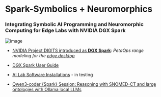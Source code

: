# Spark-Symbolics + Neuromorphics

### Integrating Symbolic AI Programming and Neuromorphic Computing for Edge Labs with NVIDIA DGX Spark 

![image](https://github.com/user-attachments/assets/59fda2cd-6465-47c9-b9ee-e4c71e088049)


 - [NVIDIA Project DIGITS introduced as **DGX Spark**](https://www.nvidia.com/en-us/project-digits/): *PetaOps range modeling for the* [*edge desktop*](https://nvdam.widen.net/s/tlzm8smqjx/workstation-datasheet-dgx-spark-gtc25-spring-nvidia-us-3716899-web)
 - [DGX Spark User Guide](https://docs.nvidia.com/dgx/dgx-spark/dgx-spark.pdf)
 - [AI Lab Software Installations](https://github.com/rtrelease/Spark-Symbolics-Neuromorphics/blob/main/SparkAILabSoftwareInstallations.md) - in testing

 - [Qwen3-coder {Spark} Session: Reasoning with SNOMED-CT and large ontologies with Ollama local LLMs](https://github.com/rtrelease/Jetson-Symbolics-Neuromorphics/blob/main/Qwen3-coder-Spark-chat-PythonOWLReasoningwithLLMs.md)
